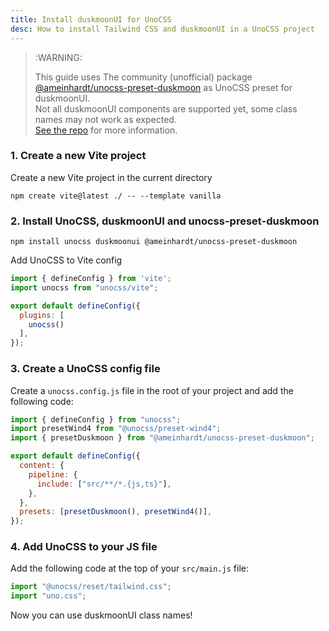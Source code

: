 ```yaml
---
title: Install duskmoonUI for UnoCSS
desc: How to install Tailwind CSS and duskmoonUI in a UnoCSS project
---
```


<script>
  import Translate from "$components/Translate.svelte"
</script>

> :WARNING:
>
> This guide uses The community (unofficial) package [@ameinhardt/unocss-preset-duskmoon](https://github.com/ameinhardt/unocss-preset-duskmoon) as UnoCSS preset for duskmoonUI. <br/>Not all duskmoonUI components are supported yet, some class names may not work as expected.<br/>[See the repo](https://github.com/ameinhardt/unocss-preset-duskmoon) for more information.

### 1. Create a new Vite project

Create a new Vite project in the current directory

```sh:Terminal
npm create vite@latest ./ -- --template vanilla
```

### 2. Install UnoCSS, duskmoonUI and unocss-preset-duskmoon

```sh:Terminal
npm install unocss duskmoonui @ameinhardt/unocss-preset-duskmoon
```

Add UnoCSS to Vite config

```js:vite.config.js
import { defineConfig } from 'vite';
import unocss from "unocss/vite";

export default defineConfig({
  plugins: [
    unocss()
  ],
});
```

### 3. Create a UnoCSS config file

Create a `unocss.config.js` file in the root of your project and add the following code:

```js:unocss.config.js
import { defineConfig } from "unocss";
import presetWind4 from "@unocss/preset-wind4";
import { presetDuskmoon } from "@ameinhardt/unocss-preset-duskmoon";

export default defineConfig({
  content: {
    pipeline: {
      include: ["src/**/*.{js,ts}"],
    },
  },
  presets: [presetDuskmoon(), presetWind4()],
});
```

### 4. Add UnoCSS to your JS file

Add the following code at the top of your `src/main.js` file:

```js:src/main.js
import "@unocss/reset/tailwind.css";
import "uno.css";
```

Now you can use duskmoonUI class names!
